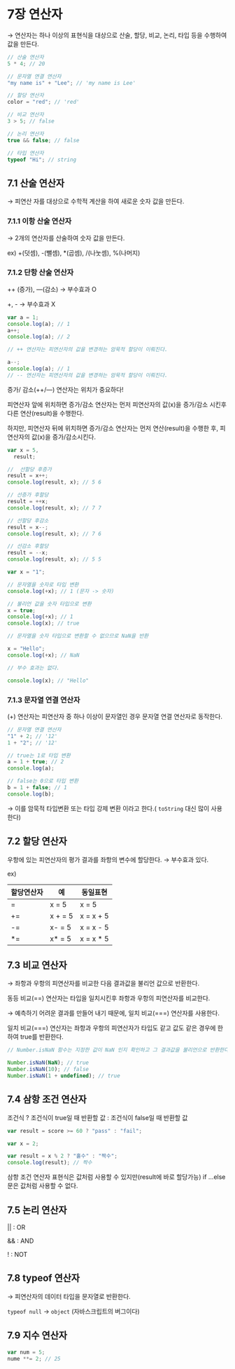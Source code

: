 # 7장 연산자

→ 연산자는 하나 이상의 표현식을 대상으로 산술, 할당, 비교, 논리, 타입 등을 수행하여 값을 만든다.

```jsx
// 산술 연산자
5 * 4; // 20

// 문자열 연결 연산자
"my name is" + "Lee"; // 'my name is Lee'

// 할당 연산자
color = "red"; // 'red'

// 비교 연산자
3 > 5; // false

// 논리 연산자
true && false; // false

// 타입 연산자
typeof "Hi"; // string
```

## 7.1 산술 연산자

→ 피연산 자를 대상으로 수학적 계산을 하여 새로운 숫자 값을 만든다.

### 7.1.1 이항 산술 연산자

→ 2개의 연산자를 산술하여 숫자 값을 만든다.

ex) +(덧셈), -(뺄셈), \*(곱셈), /(나눗셈), %(나머지)

### 7.1.2 단항 산술 연산자

++ (증가), —(감소) → 부수효과 O

+, - → 부수효과 X

```jsx
var a = 1;
console.log(a); // 1
a++;
console.log(a); // 2

// ++ 연산자는 피연산자의 값을 변경하는 암묵적 할당이 이뤄진다.

a--;
console.log(a); // 1
// -- 연산자는 피연산자의 값을 변경하는 암묵적 할당이 이뤄진다.
```

증가/ 감소(++/—) 연산자는 위치가 중요하다!

피연산자 앞에 위치하면 증가/감소 연산자는 먼저 피연산자의 값(x)을 증가/감소 시킨후 다른 연산(result)을 수행한다.

하지만, 피연산자 뒤에 위치하면 증가/감소 연산자는 먼저 연산(result)을 수행한 후, 피연산자의 값(x)을 증가/감소시킨다.

```jsx
var x = 5,
  result;

//  선할당 후증가
result = x++;
console.log(result, x); // 5 6

// 선증가 후할당
result = ++x;
console.log(result, x); // 7 7

// 선할당 후감소
result = x--;
console.log(result, x); // 7 6

// 선감소 후할당
result = --x;
console.log(result, x); // 5 5
```

```jsx
var x = "1";

// 문자열을 숫자로 타입 변환
console.log(+x); // 1 (문자 -> 숫자)

// 불리언 값을 숫자 타입으로 변환
x = true;
console.log(+x); // 1
console.log(x); // true

// 문자열을 숫자 타입으로 변환할 수 없으므로 NaN을 반환

x = "Hello";
console.log(+x); // NaN

// 부수 효과는 없다.

console.log(x); // "Hello"
```

### 7.1.3 문자열 연결 연산자

(+) 연산자는 피연산자 중 하나 이상이 문자열인 경우 문자열 연결 연산자로 동작한다.

```jsx
// 문자열 연결 연산자
"1" + 2; // '12'
1 + "2"; // '12'

// true는 1로 타입 변환
a = 1 + true; // 2
console.log(a);

// false는 0으로 타입 변환
b = 1 + false; // 1
console.log(b);
```

→ 이를 암묵적 타입변환 또는 타입 강제 변환 이라고 한다.( `toString` 대신 많이 사용한다)

## 7.2 할당 연산자

우항에 있는 피연산자의 평가 결과를 좌항의 변수에 할당한다. → 부수효과 있다.

ex)

| 할당연산자 | 예      | 동일표현   |
| ---------- | ------- | ---------- |
| =          | x = 5   | x = 5      |
| +=         | x + = 5 | x = x + 5  |
| -=         | x- = 5  | x = x - 5  |
| \*=        | x\* = 5 | x = x \* 5 |

## 7.3 비교 연산자

→ 좌항과 우항의 피연산자를 비교한 다음 결과값을 불리언 값으로 반환한다.

동등 비교(==) 연산자는 타입을 일치시킨후 좌항과 우항의 피연산자를 비교한다.

→ 예측하기 어려운 결과를 만들어 내기 때문에, 일치 비교(===) 연산자를 사용한다.

일치 비교(===) 연산자는 좌항과 우항의 피연산자가 타입도 같고 값도 같은 경우에 한하여 true를 반환한다.

```jsx
// Number.isNaN 함수는 지정한 값이 NaN 인지 확인하고 그 결과값을 불리언으로 반환한다.

Number.isNaN(NaN); // true
Number.isNaN(10); // false
Number.isNaN(1 + undefined); // true
```

## 7.4 삼항 조건 연산자

조건식 ? 조건식이 true일 때 반환할 값 : 조건식이 false일 때 반환할 값

```jsx
var result = score >= 60 ? "pass" : "fail";
```

```jsx
var x = 2;

var result = x % 2 ? "홀수" : "짝수";
console.log(result); // 짝수
```

삼항 조건 연산자 표현식은 값처럼 사용할 수 있지만(result에 바로 할당가능) if ...else문은 값처럼 사용할 수 없다.

## 7.5 논리 연산자

|| : OR

&& : AND

! : NOT

## 7.8 typeof 연산자

→ 피연산자의 데이터 타입을 문자열로 반환한다.

`typeof null` → `object` (자바스크립트의 버그이다)

## 7.9 지수 연산자

```jsx
var num = 5;
nume **= 2; // 25
```
